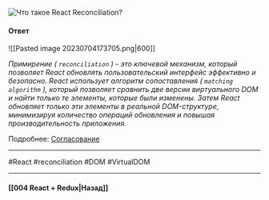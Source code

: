 ![Что такое React Reconciliation?](https://youtu.be/RpcB5jnJvcI?t=271)

#### Ответ

![[Pasted image 20230704173705.png|600]]

*Примирение ( `reconciliation` ) - это ключевой механизм, который позволяет React обновлять пользовательский интерфейс эффективно и безопасно. React использует алгоритм сопоставления ( `matching algorithm` ), который позволяет сравнить две версии виртуального DOM и найти только те элементы, которые были изменены. Затем React обновляет только эти элементы в реальной DOM-структуре, минимизируя количество операций обновления и повышая производительность приложения.*

Подробнее: [Согласование](https://ru.legacy.reactjs.org/docs/reconciliation.html)

____
#React #reconciliation #DOM #VirtualDOM 

____

#### [[004 React + Redux|Назад]]